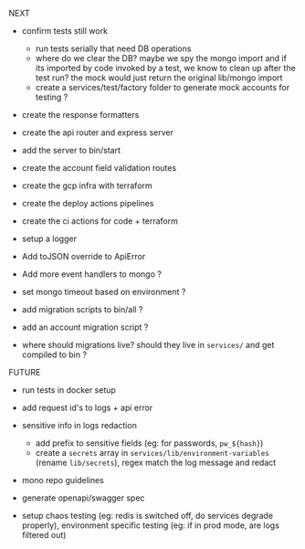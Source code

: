 NEXT

- confirm tests still work
  - run tests serially that need DB operations
  - where do we clear the DB? maybe we spy the mongo import and if its imported by code invoked by a test, we know to clean up after the test run? the mock would just return the original lib/mongo import
  - create a services/test/factory folder to generate mock accounts for testing ?
- create the response formatters
- create the api router and express server
- add the server to bin/start
- create the account field validation routes
- create the gcp infra with terraform
- create the deploy actions pipelines
- create the ci actions for code + terraform
- setup a logger

- Add toJSON override to ApiError
- Add more event handlers to mongo ?
- set mongo timeout based on environment ?

- add migration scripts to bin/all ?
- add an account migration script ?
- where should migrations live? should they live in `services/` and get compiled to bin ?

FUTURE

- run tests in docker setup
- add request id's to logs + api error
- sensitive info in logs redaction
  - add prefix to sensitive fields (eg: for passwords, `pw_${hash}`)
  - create a `secrets` array in `services/lib/environment-variables` (rename `lib/secrets`), regex match the log message and redact
- mono repo guidelines
- generate openapi/swagger spec

- setup chaos testing (eg: redis is switched off, do services degrade properly), environment specific testing (eg: if in prod mode, are logs filtered out)
